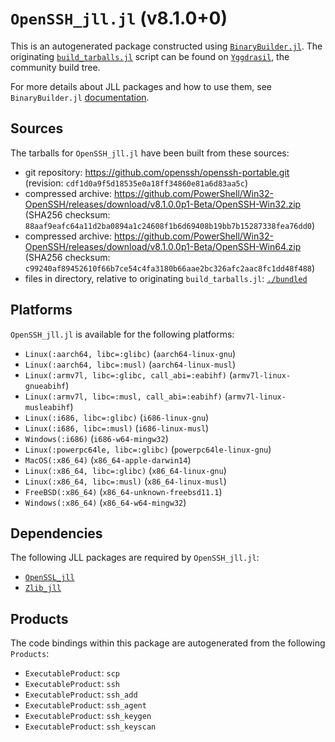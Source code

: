 # `OpenSSH_jll.jl` (v8.1.0+0)

This is an autogenerated package constructed using [`BinaryBuilder.jl`](https://github.com/JuliaPackaging/BinaryBuilder.jl). The originating [`build_tarballs.jl`](https://github.com/JuliaPackaging/Yggdrasil/blob/385f1510739d06bff85f5713ba5a48f0a9a1beeb/O/OpenSSH/build_tarballs.jl) script can be found on [`Yggdrasil`](https://github.com/JuliaPackaging/Yggdrasil/), the community build tree.

For more details about JLL packages and how to use them, see `BinaryBuilder.jl` [documentation](https://juliapackaging.github.io/BinaryBuilder.jl/dev/jll/).

## Sources

The tarballs for `OpenSSH_jll.jl` have been built from these sources:

* git repository: https://github.com/openssh/openssh-portable.git (revision: `cdf1d0a9f5d18535e0a18ff34860e81a6d83aa5c`)
* compressed archive: https://github.com/PowerShell/Win32-OpenSSH/releases/download/v8.1.0.0p1-Beta/OpenSSH-Win32.zip (SHA256 checksum: `88aaf9eafc64a11d2ba0894a1c24608f1b6d69408b19bb7b15287338fea76dd0`)
* compressed archive: https://github.com/PowerShell/Win32-OpenSSH/releases/download/v8.1.0.0p1-Beta/OpenSSH-Win64.zip (SHA256 checksum: `c99240af89452610f66b7ce54c4fa3180b66aae2bc326afc2aac8fc1dd48f488`)
* files in directory, relative to originating `build_tarballs.jl`: [`./bundled`](https://github.com/JuliaPackaging/Yggdrasil/tree/385f1510739d06bff85f5713ba5a48f0a9a1beeb/O/OpenSSH/bundled)

## Platforms

`OpenSSH_jll.jl` is available for the following platforms:

* `Linux(:aarch64, libc=:glibc)` (`aarch64-linux-gnu`)
* `Linux(:aarch64, libc=:musl)` (`aarch64-linux-musl`)
* `Linux(:armv7l, libc=:glibc, call_abi=:eabihf)` (`armv7l-linux-gnueabihf`)
* `Linux(:armv7l, libc=:musl, call_abi=:eabihf)` (`armv7l-linux-musleabihf`)
* `Linux(:i686, libc=:glibc)` (`i686-linux-gnu`)
* `Linux(:i686, libc=:musl)` (`i686-linux-musl`)
* `Windows(:i686)` (`i686-w64-mingw32`)
* `Linux(:powerpc64le, libc=:glibc)` (`powerpc64le-linux-gnu`)
* `MacOS(:x86_64)` (`x86_64-apple-darwin14`)
* `Linux(:x86_64, libc=:glibc)` (`x86_64-linux-gnu`)
* `Linux(:x86_64, libc=:musl)` (`x86_64-linux-musl`)
* `FreeBSD(:x86_64)` (`x86_64-unknown-freebsd11.1`)
* `Windows(:x86_64)` (`x86_64-w64-mingw32`)

## Dependencies

The following JLL packages are required by `OpenSSH_jll.jl`:

* [`OpenSSL_jll`](https://github.com/JuliaBinaryWrappers/OpenSSL_jll.jl)
* [`Zlib_jll`](https://github.com/JuliaBinaryWrappers/Zlib_jll.jl)

## Products

The code bindings within this package are autogenerated from the following `Products`:

* `ExecutableProduct`: `scp`
* `ExecutableProduct`: `ssh`
* `ExecutableProduct`: `ssh_add`
* `ExecutableProduct`: `ssh_agent`
* `ExecutableProduct`: `ssh_keygen`
* `ExecutableProduct`: `ssh_keyscan`
